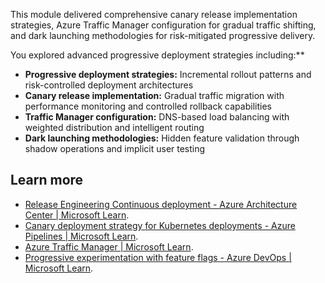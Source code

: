 This module delivered comprehensive canary release implementation strategies, Azure Traffic Manager configuration for gradual traffic shifting, and dark launching methodologies for risk-mitigated progressive delivery.

You explored advanced progressive deployment strategies including:\*\*

- **Progressive deployment strategies:** Incremental rollout patterns and risk-controlled deployment architectures
- **Canary release implementation:** Gradual traffic migration with performance monitoring and controlled rollback capabilities
- **Traffic Manager configuration:** DNS-based load balancing with weighted distribution and intelligent routing
- **Dark launching methodologies:** Hidden feature validation through shadow operations and implicit user testing

## Learn more

- [Release Engineering Continuous deployment - Azure Architecture Center \| Microsoft Learn](/training/modules/create-release-pipeline/).
- [Canary deployment strategy for Kubernetes deployments - Azure Pipelines \| Microsoft Learn](/azure/devops/pipelines/ecosystems/kubernetes/canary-demo).
- [Azure Traffic Manager \| Microsoft Learn](/azure/traffic-manager/traffic-manager-overview).
- [Progressive experimentation with feature flags - Azure DevOps \| Microsoft Learn](/devops/operate/progressive-experimentation-feature-flags).

